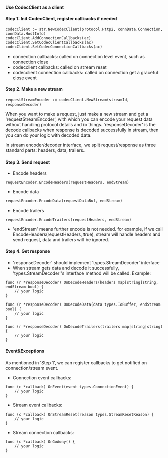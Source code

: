 #### Use CodecClient as a client

#### Step 1: Init CodecClient, register callbacks if needed

```
codecClient := str.NewCodecClient(protocol.Http2, connData.Connection, connData.HostInfo)
codecClient.AddConnectionCallbacks(ac)
codecClient.SetCodecClientCallbacks(ac)
codecClient.SetCodecConnectionCallbacks(ac)
```

+ connection callbacks: called on connection level event, such as connection close
+ codecclient callbacks: called on stream reset
+ codecclient connection callbacks: called on connection get a graceful close event

#### Step 2. Make a new stream

```
requestStreamEncoder := codecClient.NewStream(streamId, responseDecoder)
```

When you want to make a request, just make a new stream and get a 'requestStreamEncoder', with which you can encode your request data without handling protocol details and io things.
'responseDecoder' is the decode callbacks when response is decoded successfully in stream, then you can do your logic with decoded data.

In stream encoder/decoder interface, we split request/response as three standard parts: headers, data, trailers.

#### Step 3. Send request

+ Encode headers
```
requestEncoder.EncodeHeaders(requestHeaders, endStream)
```

+ Encode data
```
requestEncoder.EncodeData(requestDataBuf, endStream)
```

+ Encode trailers
```
requestEncoder.EncodeTrailers(requestHeaders, endStream)
```

+ 'endStream' means further encode is not needed. for example, if we call EncodeHeaders(requestHeaders, true), stream will handle headers and send request, data and trailers will be ignored.

#### Step 4. Get response

+ 'responseDecoder' should implement 'types.StreamDecoder' interface
+ When stream gets data and decode it successfully, 'types.StreamDecoder''s interface method will be called. Example:
```
func (r *responseDecoder) OnDecodeHeaders(headers map[string]string, endStream bool) {
	// your logic
}

func (r *responseDecoder) OnDecodeData(data types.IoBuffer, endStream bool) {
    // your logic
}

func (r *responseDecoder) OnDecodeTrailers(trailers map[string]string) {
    // your logic
}
```

#### Event&Exceptions
As mentioned in 'Step 1', we can register callbacks to get notified on connection/stream event.

+ Connection event callbacks:
```
func (c *callback) OnEvent(event types.ConnectionEvent) {
    // your logic
}
```

+ Stream event callbacks:
```
func (c *callback) OnStreamReset(reason types.StreamResetReason) {
	// your logic
}
```

+ Stream connection callbacks:
```
func (c *callback) OnGoAway() {
	// your logic
}
```
